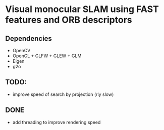 # Visual monocular SLAM using FAST features and ORB descriptors

Dependencies
----
* OpenCV
* OpenGL + GLFW + GLEW + GLM
* Eigen
* g2o

TODO:
----
* improve speed of search by projection (rly slow)

DONE
----
* add threading to improve rendering speed
